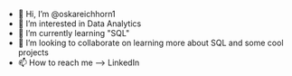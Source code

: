 - 👋 Hi, I’m @oskareichhorn1
- 👀 I’m interested in Data Analytics
- 🌱 I’m currently learning "SQL"
- 💞️ I’m looking to collaborate on learning more about SQL and some cool projects
- 📫 How to reach me --> LinkedIn

